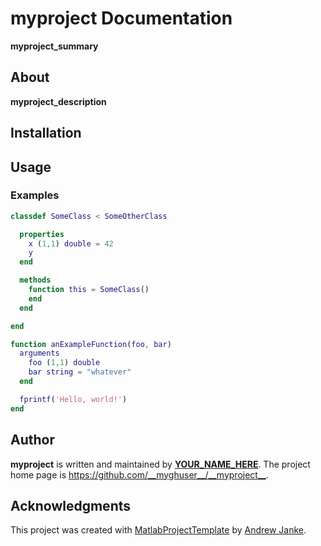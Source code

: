 # __myproject__ Documentation

__myproject_summary__

## About

__myproject_description__

## Installation

## Usage

### Examples

```matlab
classdef SomeClass < SomeOtherClass

  properties
    x (1,1) double = 42
    y
  end

  methods
    function this = SomeClass()
    end
  end

end

function anExampleFunction(foo, bar)
  arguments
    foo (1,1) double
    bar string = "whatever"
  end

  fprintf('Hello, world!')
end
```

## Author

__myproject__ is written and maintained by [__YOUR_NAME_HERE__](https://your-website.com). The project home page is <https://github.com/__myghuser__/__myproject__>.

## Acknowledgments

This project was created with [MatlabProjectTemplate](https://github.com/apjanke/MatlabProjectTemplate) by [Andrew Janke](https://apjanke.net).
